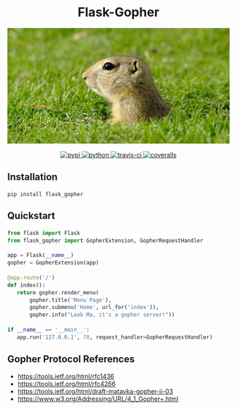 <h1 align="center">Flask-Gopher</h1>

<p align="center">
  <img alt="gopher" src="resources/gopher_alt.jpg"/>
</p>

<p align="center">
  <a href="https://pypi.python.org/pypi/flask-gopher/">
    <img alt="pypi" src="https://img.shields.io/pypi/v/flask-gopher.svg?label=version"/>
  </a>
  <a href="https://pypi.python.org/pypi/flask-gopher/">
    <img alt="python" src="https://img.shields.io/badge/python-3.4+-blue.svg"/>
  </a>
  <a href="https://travis-ci.org/michael-lazar/flask-gopher">
    <img alt="travis-ci" src="https://travis-ci.org/michael-lazar/flask-gopher.svg?branch=master"/>
  </a>
  <a href="https://coveralls.io/github/michael-lazar/flask-gopher?branch=master">
    <img alt="coveralls" src="https://coveralls.io/repos/michael-lazar/flask-gopher/badge.svg?branch=master&service=github"/>
  </a>
</p>

## Installation

```
pip install flask_gopher
```

## Quickstart

```python
from flask import Flask
from flask_gopher import GopherExtension, GopherRequestHandler

app = Flask(__name__)
gopher = GopherExtension(app)

@app.route('/')
def index():
   return gopher.render_menu(
       gopher.title('Menu Page'),
       gopher.submenu('Home', url_for('index')),
       gopher.info("Look Ma, it's a gopher server!"))

if __name__ == '__main__':
   app.run('127.0.0.1', 70, request_handler=GopherRequestHandler)
```

## Gopher Protocol References

- https://tools.ietf.org/html/rfc1436
- https://tools.ietf.org/html/rfc4266
- https://tools.ietf.org/html/draft-matavka-gopher-ii-03
- https://www.w3.org/Addressing/URL/4_1_Gopher+.html

